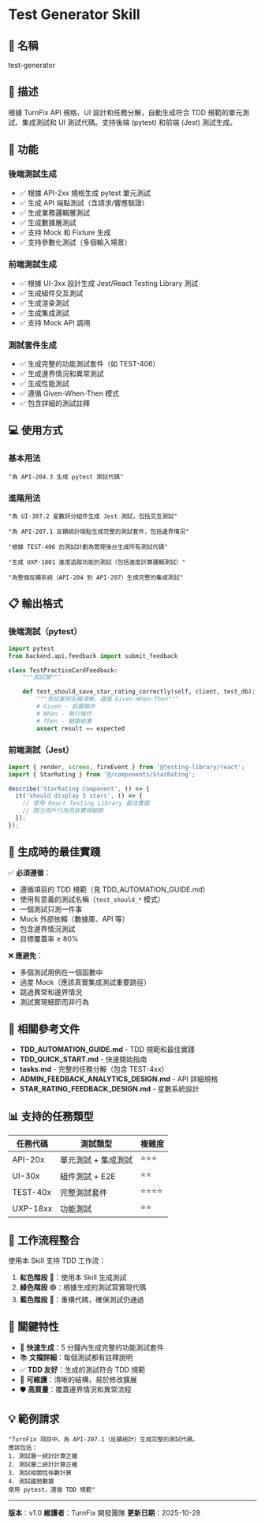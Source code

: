 # Test Generator Skill

## 🎯 名稱
test-generator

## 📝 描述
根據 TurnFix API 規格、UI 設計和任務分解，自動生成符合 TDD 規範的單元測試、集成測試和 UI 測試代碼。支持後端 (pytest) 和前端 (Jest) 測試生成。

## 🎨 功能

### 後端測試生成
- ✅ 根據 API-2xx 規格生成 pytest 單元測試
- ✅ 生成 API 端點測試（含請求/響應驗證）
- ✅ 生成業務邏輯層測試
- ✅ 生成數據層測試
- ✅ 支持 Mock 和 Fixture 生成
- ✅ 支持參數化測試（多個輸入場景）

### 前端測試生成
- ✅ 根據 UI-3xx 設計生成 Jest/React Testing Library 測試
- ✅ 生成組件交互測試
- ✅ 生成渲染測試
- ✅ 生成集成測試
- ✅ 支持 Mock API 調用

### 測試套件生成
- ✅ 生成完整的功能測試套件（如 TEST-406）
- ✅ 生成邊界情況和異常測試
- ✅ 生成性能測試
- ✅ 遵循 Given-When-Then 模式
- ✅ 包含詳細的測試註釋

## 💻 使用方式

### 基本用法

```
"為 API-204.3 生成 pytest 測試代碼"
```

### 進階用法

```
"為 UI-307.2 星數評分組件生成 Jest 測試，包括交互測試"

"為 API-207.1 反饋統計端點生成完整的測試套件，包括邊界情況"

"根據 TEST-406 的測試計劃為管理後台生成所有測試代碼"

"生成 UXP-1801 進度追蹤功能的測試（包括進度計算邏輯測試）"

"為整個反饋系統（API-204 到 API-207）生成完整的集成測試"
```

## 📋 輸出格式

### 後端測試（pytest）
```python
import pytest
from backend.api.feedback import submit_feedback

class TestPracticeCardFeedback:
    """測試類"""

    def test_should_save_star_rating_correctly(self, client, test_db):
        """測試案例名稱清晰，遵循 Given-When-Then"""
        # Given - 前置條件
        # When - 執行操作
        # Then - 驗證結果
        assert result == expected
```

### 前端測試（Jest）
```typescript
import { render, screen, fireEvent } from '@testing-library/react';
import { StarRating } from '@/components/StarRating';

describe('StarRating Component', () => {
  it('should display 5 stars', () => {
    // 使用 React Testing Library 最佳實踐
    // 關注用戶行為而非實現細節
  });
});
```

## 🎯 生成時的最佳實踐

✅ **必須遵循**：
- 遵循項目的 TDD 規範（見 TDD_AUTOMATION_GUIDE.md）
- 使用有意義的測試名稱（`test_should_*` 模式）
- 一個測試只測一件事
- Mock 外部依賴（數據庫、API 等）
- 包含邊界情況測試
- 目標覆蓋率 ≥ 80%

❌ **應避免**：
- 多個測試用例在一個函數中
- 過度 Mock（應該真實集成測試重要路徑）
- 跳過異常和邊界情況
- 測試實現細節而非行為

## 🔗 相關參考文件

- **TDD_AUTOMATION_GUIDE.md** - TDD 規範和最佳實踐
- **TDD_QUICK_START.md** - 快速開始指南
- **tasks.md** - 完整的任務分解（包含 TEST-4xx）
- **ADMIN_FEEDBACK_ANALYTICS_DESIGN.md** - API 詳細規格
- **STAR_RATING_FEEDBACK_DESIGN.md** - 星數系統設計

## 📊 支持的任務類型

| 任務代碼 | 測試類型 | 複雜度 |
|---------|---------|--------|
| API-20x | 單元測試 + 集成測試 | ⭐⭐⭐ |
| UI-30x | 組件測試 + E2E | ⭐⭐ |
| TEST-40x | 完整測試套件 | ⭐⭐⭐⭐ |
| UXP-18xx | 功能測試 | ⭐⭐ |

## 🚀 工作流程整合

使用本 Skill 支持 TDD 工作流：

1. **紅色階段** 🔴：使用本 Skill 生成測試
2. **綠色階段** 🟢：根據生成的測試寫實現代碼
3. **藍色階段** 🔵：重構代碼，確保測試仍通過

## 🔑 關鍵特性

- 🎯 **快速生成**：5 分鐘內生成完整的功能測試套件
- 📚 **文檔詳細**：每個測試都有註釋說明
- ✅ **TDD 友好**：生成的測試符合 TDD 規範
- 🔄 **可維護**：清晰的結構，易於修改擴展
- 🛡️ **高質量**：覆蓋邊界情況和異常流程

## 💡 範例請求

```
"TurnFix 項目中，為 API-207.1（反饋統計）生成完整的測試代碼。
應該包括：
1. 測試層一統計計算正確
2. 測試層二統計計算正確
3. 測試相關性係數計算
4. 測試趨勢數據
使用 pytest，遵循 TDD 規範"
```

---

**版本**：v1.0
**維護者**：TurnFix 開發團隊
**更新日期**：2025-10-28
